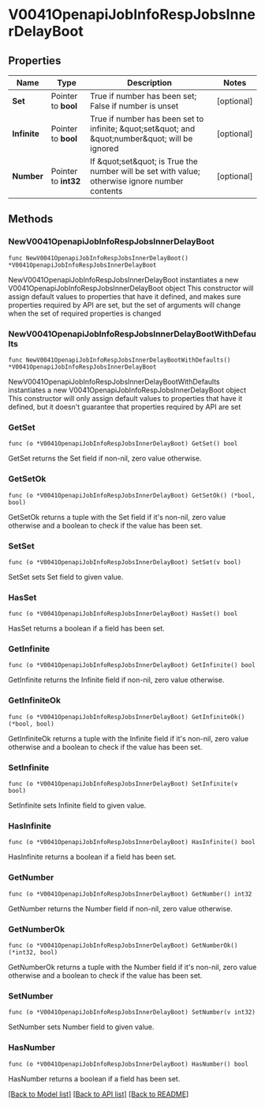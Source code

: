 # V0041OpenapiJobInfoRespJobsInnerDelayBoot

## Properties

Name | Type | Description | Notes
------------ | ------------- | ------------- | -------------
**Set** | Pointer to **bool** | True if number has been set; False if number is unset | [optional] 
**Infinite** | Pointer to **bool** | True if number has been set to infinite; \&quot;set\&quot; and \&quot;number\&quot; will be ignored | [optional] 
**Number** | Pointer to **int32** | If \&quot;set\&quot; is True the number will be set with value; otherwise ignore number contents | [optional] 

## Methods

### NewV0041OpenapiJobInfoRespJobsInnerDelayBoot

`func NewV0041OpenapiJobInfoRespJobsInnerDelayBoot() *V0041OpenapiJobInfoRespJobsInnerDelayBoot`

NewV0041OpenapiJobInfoRespJobsInnerDelayBoot instantiates a new V0041OpenapiJobInfoRespJobsInnerDelayBoot object
This constructor will assign default values to properties that have it defined,
and makes sure properties required by API are set, but the set of arguments
will change when the set of required properties is changed

### NewV0041OpenapiJobInfoRespJobsInnerDelayBootWithDefaults

`func NewV0041OpenapiJobInfoRespJobsInnerDelayBootWithDefaults() *V0041OpenapiJobInfoRespJobsInnerDelayBoot`

NewV0041OpenapiJobInfoRespJobsInnerDelayBootWithDefaults instantiates a new V0041OpenapiJobInfoRespJobsInnerDelayBoot object
This constructor will only assign default values to properties that have it defined,
but it doesn't guarantee that properties required by API are set

### GetSet

`func (o *V0041OpenapiJobInfoRespJobsInnerDelayBoot) GetSet() bool`

GetSet returns the Set field if non-nil, zero value otherwise.

### GetSetOk

`func (o *V0041OpenapiJobInfoRespJobsInnerDelayBoot) GetSetOk() (*bool, bool)`

GetSetOk returns a tuple with the Set field if it's non-nil, zero value otherwise
and a boolean to check if the value has been set.

### SetSet

`func (o *V0041OpenapiJobInfoRespJobsInnerDelayBoot) SetSet(v bool)`

SetSet sets Set field to given value.

### HasSet

`func (o *V0041OpenapiJobInfoRespJobsInnerDelayBoot) HasSet() bool`

HasSet returns a boolean if a field has been set.

### GetInfinite

`func (o *V0041OpenapiJobInfoRespJobsInnerDelayBoot) GetInfinite() bool`

GetInfinite returns the Infinite field if non-nil, zero value otherwise.

### GetInfiniteOk

`func (o *V0041OpenapiJobInfoRespJobsInnerDelayBoot) GetInfiniteOk() (*bool, bool)`

GetInfiniteOk returns a tuple with the Infinite field if it's non-nil, zero value otherwise
and a boolean to check if the value has been set.

### SetInfinite

`func (o *V0041OpenapiJobInfoRespJobsInnerDelayBoot) SetInfinite(v bool)`

SetInfinite sets Infinite field to given value.

### HasInfinite

`func (o *V0041OpenapiJobInfoRespJobsInnerDelayBoot) HasInfinite() bool`

HasInfinite returns a boolean if a field has been set.

### GetNumber

`func (o *V0041OpenapiJobInfoRespJobsInnerDelayBoot) GetNumber() int32`

GetNumber returns the Number field if non-nil, zero value otherwise.

### GetNumberOk

`func (o *V0041OpenapiJobInfoRespJobsInnerDelayBoot) GetNumberOk() (*int32, bool)`

GetNumberOk returns a tuple with the Number field if it's non-nil, zero value otherwise
and a boolean to check if the value has been set.

### SetNumber

`func (o *V0041OpenapiJobInfoRespJobsInnerDelayBoot) SetNumber(v int32)`

SetNumber sets Number field to given value.

### HasNumber

`func (o *V0041OpenapiJobInfoRespJobsInnerDelayBoot) HasNumber() bool`

HasNumber returns a boolean if a field has been set.


[[Back to Model list]](../README.md#documentation-for-models) [[Back to API list]](../README.md#documentation-for-api-endpoints) [[Back to README]](../README.md)



